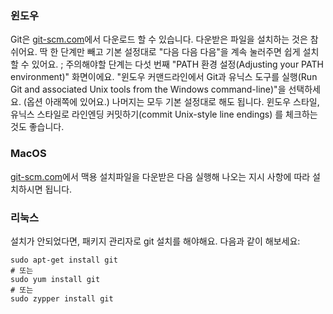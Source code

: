 ### 윈도우

Git은 [git-scm.com](https://git-scm.com/)에서 다운로드 할 수 있습니다. 다운받은 파일을 설치하는 것은 참 쉬어요. 딱 한 단계만 빼고 기본 설정대로 "다음 다음 다음"을 계속 눌러주면 쉽게 설치할 수 있어요. ; 주의해야할 단계는 다섯 번째 "PATH 환경 설정(Adjusting your PATH environment)" 화면이에요. "윈도우 커맨드라인에서 Git과 유닉스 도구를 실행(Run Git and associated Unix tools from the Windows command-line)"을 선택하세요. (옵션 아래쪽에 있어요.) 나머지는 모두 기본 설정대로 해도 됩니다. 윈도우 스타일, 유닉스 스타일로 라인엔딩 커밋하기(commit Unix-style line endings) 를 체크하는 것도 좋습니다.

### MacOS

[git-scm.com](https://git-scm.com/)에서 맥용 설치파일을 다운받은 다음 실행해 나오는 지시 사항에 따라 설치하시면 됩니다.

### 리눅스

설치가 안되었다면, 패키지 관리자로 git 설치를 해야해요. 다음과 같이 해보세요:

    sudo apt-get install git
    # 또는
    sudo yum install git
    # 또는
    sudo zypper install git
